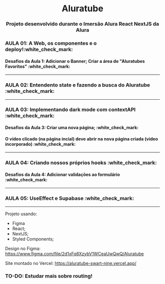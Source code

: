 <h1 align="center">Aluratube</h1>
<h3 align="center">Projeto desenvolvido durante o Imersão Alura React NextJS da Alura</h3>
<h3>AULA 01: A Web, os componentes e o deploy!:white_check_mark:</h3>
<h4>Desafios da Aula 1: Adicionar o Banner; Criar a área de "Aluratubes Favoritos" :white_check_mark:</h4>
<hr>
<h3>AULA 02: Entendento state e fazendo a busca do Aluratube :white_check_mark:</h3>
<hr>
<h3>AULA 03: Implementando dark mode com contextAPI :white_check_mark:</h3>
<h4>Desafios da Aula 3: Criar uma nova página; :white_check_mark:</h4>
<h4>O vídeo clicado (na página incial) deve abrir na nova página criada (video incorporado) :white_check_mark:</h4>
<hr>
<h3>AULA 04: Criando nossos próprios hooks :white_check_mark:</h3>
<h4>Desafios da Aula 4: Adicionar validações ao formulário :white_check_mark:</h4>
<hr>
<h3>AULA 05: UseEffect e Supabase :white_check_mark:</h3>
<hr>


Projeto usando:
- Figma 
- React;
- NextJS;
- Styled Components;

Design no Figma: https://www.figma.com/file/2d1xFq8XzybV1WCeaUwQwQ/Aluratube

Site montado no Vercel: https://aluratube-swart-nine.vercel.app/

<h3><strong>TO-DO: Estudar mais sobre routing!</strong></h3>
